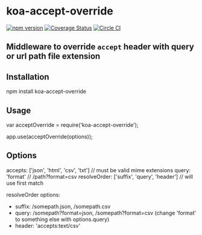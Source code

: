 # koa-accept-override

[![npm version](https://badge.fury.io/js/koa-accept-override.svg)](https://badge.fury.io/js/koa-accept-override)
[![Coverage Status](https://coveralls.io/repos/azhang/koa-accept-override/badge.svg?branch=master&service=github)](https://coveralls.io/github/azhang/koa-accept-override?branch=master)
[![Circle CI](https://circleci.com/gh/azhang/koa-accept-override.svg?style=shield)](https://circleci.com/gh/azhang/koa-accept-override)

## Middleware to override `accept` header with query or url path file extension

## Installation

  npm install koa-accept-override

## Usage

  var acceptOverride = require('koa-accept-override');

  app.use(acceptOverride(options));

## Options

  accepts: ['json', 'html', 'csv', 'txt'] // must be valid mime extensions
  query: 'format' // /path?format=csv
  resolveOrder: ['suffix', 'query', 'header'] // will use first match

resolveOrder options:
- suffix: /somepath.json, /somepath.csv
- query: /somepath?format=json, /somepath?format=csv (change 'format' to something else with options.query)
- header: 'accepts:text/csv'
